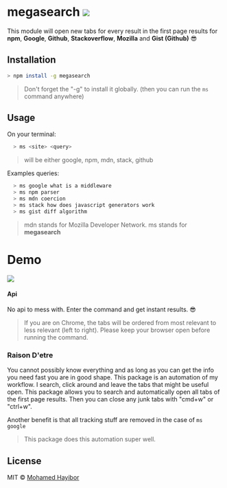 # megasearch ![](https://img.shields.io/badge/status-stable-green.svg)

This module will open new tabs for every result in the first page results for **npm**, **Google**, **Github**, **Stackoverflow**, **Mozilla** and  **Gist (Github)** :sunglasses:

## Installation
```sh
> npm install -g megasearch
```

> Don't forget the "-g" to install it globally. (then you can run the `ms` command anywhere)

## Usage

On your terminal:
```sh
  > ms <site> <query>
```
> <site> will be either google, npm, mdn, stack, github

Examples queries:
```sh
  > ms google what is a middleware
  > ms npm parser
  > ms mdn coercion
  > ms stack how does javascript generators work
  > ms gist diff algorithm
```
> mdn stands for Mozilla Developer Network. ms stands for **megasearch**

# Demo

![](http://g.recordit.co/HIfX3MNjDi.gif)

#### Api

No api to mess with. Enter the command and get instant results. :sunglasses:

> If you are on Chrome, the tabs will be ordered from most relevant to less relevant (left to right). Please keep your browser open before running the command.

### Raison D'etre
You cannot possibly know everything and as long as you can get the info you need fast you are in good shape. This package is an automation of my workflow. I search, click around and leave the tabs that might be useful open. This package allows you to search and automatically open all tabs of the first page results. Then you can close any junk tabs with "cmd+w" or "ctrl+w".

Another benefit is that all tracking stuff are removed in the case of `ms google`

> This package does this automation super well.

## License
MIT © [Mohamed Hayibor](http://github.com/mohamedhayibor)
